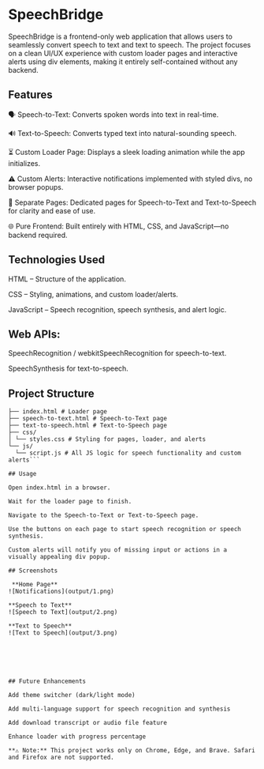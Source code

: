 # SpeechBridge

SpeechBridge is a frontend-only web application that allows users to seamlessly convert speech to text and text to speech. The project focuses on a clean UI/UX experience with custom loader pages and interactive alerts using div elements, making it entirely self-contained without any backend.

## Features

🗣️ Speech-to-Text: Converts spoken words into text in real-time.

🔊 Text-to-Speech: Converts typed text into natural-sounding speech.

⏳ Custom Loader Page: Displays a sleek loading animation while the app initializes.

⚠️ Custom Alerts: Interactive notifications implemented with styled divs, no browser popups.

📄 Separate Pages: Dedicated pages for Speech-to-Text and Text-to-Speech for clarity and ease of use.

🌐 Pure Frontend: Built entirely with HTML, CSS, and JavaScript—no backend required.

## Technologies Used

HTML – Structure of the application.

CSS – Styling, animations, and custom loader/alerts.

JavaScript – Speech recognition, speech synthesis, and alert logic.

## Web APIs:

SpeechRecognition / webkitSpeechRecognition for speech-to-text.

SpeechSynthesis for text-to-speech.

## Project Structure

```speechbridge/
├── index.html # Loader page
├── speech-to-text.html # Speech-to-Text page
├── text-to-speech.html # Text-to-Speech page
├── css/
│ └── styles.css # Styling for pages, loader, and alerts
└── js/
  └── script.js # All JS logic for speech functionality and custom alerts```

## Usage

Open index.html in a browser.

Wait for the loader page to finish.

Navigate to the Speech-to-Text or Text-to-Speech page.

Use the buttons on each page to start speech recognition or speech synthesis.

Custom alerts will notify you of missing input or actions in a visually appealing div popup.

## Screenshots

 **Home Page**
![Notifications](output/1.png)

**Speech to Text**
![Speech to Text](output/2.png)

**Text to Speech**
![Text to Speech](output/3.png)






## Future Enhancements

Add theme switcher (dark/light mode)

Add multi-language support for speech recognition and synthesis

Add download transcript or audio file feature

Enhance loader with progress percentage

**⚠️ Note:** This project works only on Chrome, Edge, and Brave. Safari and Firefox are not supported.
